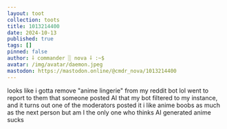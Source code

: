 ```yaml
---
layout: toot
collection: toots
title: 1013214400
date: 2024-10-13
published: true
tags: []
pinned: false
author: ⸸ commander ░ nova ⸸ :~$
avatar: /img/avatar/daemon.jpeg
mastodon: https://mastodon.online/@cmdr_nova/1013214400
---
```


looks like i gotta remove "anime lingerie" from my reddit bot lol went to report to them that someone posted AI that my bot filtered to my instance, and it turns out one of the moderators posted it i like anime boobs as much as the next person but am I the only one who thinks AI generated anime sucks
